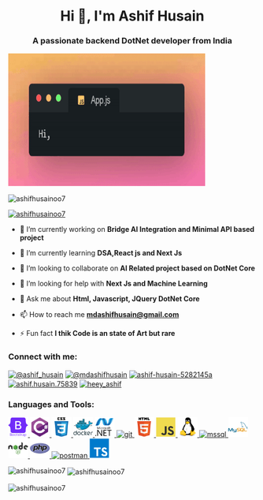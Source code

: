 <h1 align="center">Hi 👋, I'm Ashif Husain</h1>
<h3 align="center">A passionate backend DotNet developer from India</h3>
<img src="https://github.com/ashifhusainoo7/ashifhusainoo7/blob/main/App.js-ezgif.com-resize.gif"/>
<p align="left"> <img src="https://komarev.com/ghpvc/?username=ashifhusainoo7&label=Profile%20views&color=0e75b6&style=flat" alt="ashifhusainoo7" /> </p>

<p align="left"> <a href="https://github.com/ryo-ma/github-profile-trophy"><img src="https://github-profile-trophy.vercel.app/?username=ashifhusainoo7" alt="ashifhusainoo7" /></a> </p>

- 🔭 I’m currently working on **Bridge AI Integration and Minimal API based project**

- 🌱 I’m currently learning **DSA,React js and Next Js**

- 👯 I’m looking to collaborate on **AI Related project based on DotNet Core**

- 🤝 I’m looking for help with **Next Js and Machine Learning**

- 💬 Ask me about **Html, Javascript, JQuery DotNet Core**

- 📫 How to reach me **mdashifhusain@gmail.com**

- ⚡ Fun fact **I thik Code is an state of Art but rare**

<h3 align="left">Connect with me:</h3>
<p align="left">
<a href="https://dev.to/@ashif_husain" target="blank"><img align="center" src="https://raw.githubusercontent.com/rahuldkjain/github-profile-readme-generator/master/src/images/icons/Social/devto.svg" alt="@ashif_husain" height="30" width="40" /></a>
<a href="https://twitter.com/@mdashifhusain" target="blank"><img align="center" src="https://raw.githubusercontent.com/rahuldkjain/github-profile-readme-generator/master/src/images/icons/Social/twitter.svg" alt="@mdashifhusain" height="30" width="40" /></a>
<a href="https://linkedin.com/in/ashif-husain-5282145a" target="blank"><img align="center" src="https://raw.githubusercontent.com/rahuldkjain/github-profile-readme-generator/master/src/images/icons/Social/linked-in-alt.svg" alt="ashif-husain-5282145a" height="30" width="40" /></a>
<a href="https://fb.com/ashif.husain.75839" target="blank"><img align="center" src="https://raw.githubusercontent.com/rahuldkjain/github-profile-readme-generator/master/src/images/icons/Social/facebook.svg" alt="ashif.husain.75839" height="30" width="40" /></a>
<a href="https://instagram.com/heey_ashif" target="blank"><img align="center" src="https://raw.githubusercontent.com/rahuldkjain/github-profile-readme-generator/master/src/images/icons/Social/instagram.svg" alt="heey_ashif" height="30" width="40" /></a>
</p>

<h3 align="left">Languages and Tools:</h3>
<p align="left"> <a href="https://getbootstrap.com" target="_blank" rel="noreferrer"> <img src="https://raw.githubusercontent.com/devicons/devicon/master/icons/bootstrap/bootstrap-plain-wordmark.svg" alt="bootstrap" width="40" height="40"/> </a> <a href="https://www.w3schools.com/cs/" target="_blank" rel="noreferrer"> <img src="https://raw.githubusercontent.com/devicons/devicon/master/icons/csharp/csharp-original.svg" alt="csharp" width="40" height="40"/> </a> <a href="https://www.w3schools.com/css/" target="_blank" rel="noreferrer"> <img src="https://raw.githubusercontent.com/devicons/devicon/master/icons/css3/css3-original-wordmark.svg" alt="css3" width="40" height="40"/> </a> <a href="https://www.docker.com/" target="_blank" rel="noreferrer"> <img src="https://raw.githubusercontent.com/devicons/devicon/master/icons/docker/docker-original-wordmark.svg" alt="docker" width="40" height="40"/> </a> <a href="https://dotnet.microsoft.com/" target="_blank" rel="noreferrer"> <img src="https://raw.githubusercontent.com/devicons/devicon/master/icons/dot-net/dot-net-original-wordmark.svg" alt="dotnet" width="40" height="40"/> </a> <a href="https://git-scm.com/" target="_blank" rel="noreferrer"> <img src="https://www.vectorlogo.zone/logos/git-scm/git-scm-icon.svg" alt="git" width="40" height="40"/> </a> <a href="https://www.w3.org/html/" target="_blank" rel="noreferrer"> <img src="https://raw.githubusercontent.com/devicons/devicon/master/icons/html5/html5-original-wordmark.svg" alt="html5" width="40" height="40"/> </a> <a href="https://developer.mozilla.org/en-US/docs/Web/JavaScript" target="_blank" rel="noreferrer"> <img src="https://raw.githubusercontent.com/devicons/devicon/master/icons/javascript/javascript-original.svg" alt="javascript" width="40" height="40"/> </a> <a href="https://www.linux.org/" target="_blank" rel="noreferrer"> <img src="https://raw.githubusercontent.com/devicons/devicon/master/icons/linux/linux-original.svg" alt="linux" width="40" height="40"/> </a> <a href="https://www.microsoft.com/en-us/sql-server" target="_blank" rel="noreferrer"> <img src="https://www.svgrepo.com/show/303229/microsoft-sql-server-logo.svg" alt="mssql" width="40" height="40"/> </a> <a href="https://www.mysql.com/" target="_blank" rel="noreferrer"> <img src="https://raw.githubusercontent.com/devicons/devicon/master/icons/mysql/mysql-original-wordmark.svg" alt="mysql" width="40" height="40"/> </a> <a href="https://nodejs.org" target="_blank" rel="noreferrer"> <img src="https://raw.githubusercontent.com/devicons/devicon/master/icons/nodejs/nodejs-original-wordmark.svg" alt="nodejs" width="40" height="40"/> </a> <a href="https://www.php.net" target="_blank" rel="noreferrer"> <img src="https://raw.githubusercontent.com/devicons/devicon/master/icons/php/php-original.svg" alt="php" width="40" height="40"/> </a> <a href="https://postman.com" target="_blank" rel="noreferrer"> <img src="https://www.vectorlogo.zone/logos/getpostman/getpostman-icon.svg" alt="postman" width="40" height="40"/> </a> <a href="https://www.typescriptlang.org/" target="_blank" rel="noreferrer"> <img src="https://raw.githubusercontent.com/devicons/devicon/master/icons/typescript/typescript-original.svg" alt="typescript" width="40" height="40"/> </a> </p>

<p><img align="left" src="https://github-readme-stats.vercel.app/api/top-langs?username=ashifhusainoo7&show_icons=true&locale=en&layout=compact" alt="ashifhusainoo7" /></p>

<p>&nbsp;<img align="center" src="https://github-readme-stats.vercel.app/api?username=ashifhusainoo7&show_icons=true&locale=en" alt="ashifhusainoo7" /></p>

<p><img align="center" src="https://github-readme-streak-stats.herokuapp.com/?user=ashifhusainoo7&" alt="ashifhusainoo7" /></p>
